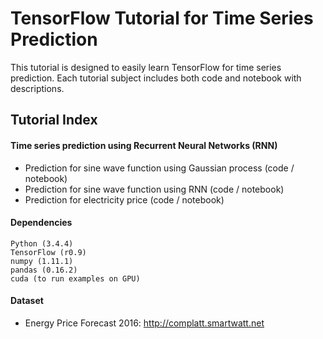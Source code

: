 # TensorFlow Tutorial for Time Series Prediction

This tutorial is designed to easily learn TensorFlow for time series prediction. 
Each tutorial subject includes both code and notebook with descriptions.

## Tutorial Index

#### Time series prediction using Recurrent Neural Networks (RNN)

- Prediction for sine wave function using Gaussian process (code / notebook)
- Prediction for sine wave function using RNN (code / notebook)
- Prediction for electricity price (code / notebook)



#### Dependencies

```
Python (3.4.4)
TensorFlow (r0.9)
numpy (1.11.1)
pandas (0.16.2)
cuda (to run examples on GPU)
```

#### Dataset

- Energy Price Forecast 2016: http://complatt.smartwatt.net
